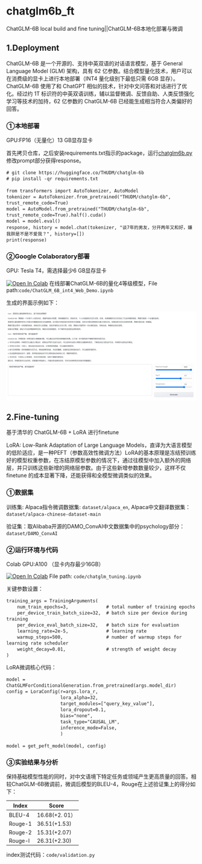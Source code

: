 # chatglm6b_ft

ChatGLM-6B local build and fine tuning||ChatGLM-6B本地化部署与微调

## 1.Deployment

ChatGLM-6B 是一个开源的、支持中英双语的对话语言模型，基于 General Language Model (GLM) 架构，具有 62 亿参数。结合模型量化技术，用户可以在消费级的显卡上进行本地部署（INT4 量化级别下最低只需 6GB 显存）。 ChatGLM-6B 使用了和 ChatGPT 相似的技术，针对中文问答和对话进行了优化。经过约 1T 标识符的中英双语训练，辅以监督微调、反馈自助、人类反馈强化学习等技术的加持，62 亿参数的 ChatGLM-6B 已经能生成相当符合人类偏好的回答。

### ①本地部署

GPU:FP16（无量化）13 GB显存显卡

首先拷贝仓库，之后安装requirements.txt指示的package，运行[chatglm6b.py](code/chatglm6b.py)修改prompt部分获得response。

```
# git clone https://huggingface.co/THUDM/chatglm-6b
# pip install -qr requirements.txt

from transformers import AutoTokenizer, AutoModel
tokenizer = AutoTokenizer.from_pretrained("THUDM/chatglm-6b", trust_remote_code=True)
model = AutoModel.from_pretrained("THUDM/chatglm-6b", trust_remote_code=True).half().cuda()
model = model.eval()
response, history = model.chat(tokenizer, "谈7年的男友，分开两年又和好，嫌我胖是不是不爱我？", history=[])
print(response)
```

### ②Google Colaboratory部署

GPU: Tesla T4，需选择最少6 GB显存显卡

[![Open In Colab](https://colab.research.google.com/assets/colab-badge.svg)](https://colab.research.google.com/drive/1-4UOCQtzX2OsdgbQOiukeX2r-wNCEJDC) 在线部署ChatGLM-6B的量化4等级模型，File path:`code/ChatGLM_6B_int4_Web_Demo.ipynb`

生成的界面示例如下：

![chatglm6b_colab_demo](photo/chatglm6b_colab_demo.JPG)

## 2.Fine-tuning

基于清华的 ChatGLM-6B + LoRA 进行finetune

LoRA: Low-Rank Adaptation of Large Language Models，直译为大语言模型的低阶适应，是一种PEFT（参数高效性微调方法）LoRA的基本原理是冻结预训练好的模型权重参数，在冻结原模型参数的情况下，通过往模型中加入额外的网络层，并只训练这些新增的网络层参数。由于这些新增参数数量较少，这样不仅 finetune 的成本显著下降，还能获得和全模型微调类似的效果。

### ①数据集

训练集: Alpaca指令微调数据集: `dataset/alpaca_en`, Alpaca中文翻译数据集：`dataset/alpaca-chinese-dataset-main`

验证集：取Alibaba开源的DAMO_ConvAI中文数据集中的psychology部分：`dataset/DAMO_ConvAI`

### ②运行环境与代码

Colab GPU:A100 （显卡内存最少16GB）

[![Open In Colab](https://colab.research.google.com/assets/colab-badge.svg)](https://colab.research.google.com/drive/1dH7QZyyzyG5YHw2FGFXpy3V8p0DxYucu#scrollTo=VLG3jYxUaZmg) File path: `code/chatglm_tuning.ipynb`

关键参数设置：
```
training_args = TrainingArguments(
    num_train_epochs=3,              # total number of training epochs
    per_device_train_batch_size=32,  # batch size per device during training
    per_device_eval_batch_size=32,   # batch size for evaluation
    learning_rate=2e-5,              # learning rate
    warmup_steps=500,                # number of warmup steps for learning rate scheduler
    weight_decay=0.01,               # strength of weight decay  
)
```

LoRA微调核心代码：
```
model = ChatGLMForConditionalGeneration.from_pretrained(args.model_dir)
config = LoraConfig(r=args.lora_r,
                    lora_alpha=32,
                    target_modules=["query_key_value"],
                    lora_dropout=0.1,
                    bias="none",
                    task_type="CAUSAL_LM",
                    inference_mode=False,
                    )

model = get_peft_model(model, config)
```

### ③实验结果与分析

保持基础模型性能的同时，对中文语境下特定任务或领域产生更高质量的回答。相较ChatGLM-6B微调前，微调后模型的BLEU-4，Rouge在上述验证集上的得分如下：

| Index    | Score      |
| ------------- | ------------ |
| BLEU-4     |    16.68(+2. 01）    |
| Rouge-1 | 36.51(+1.53) |
| Rouge-2  |  15.31(+2.07)  |
| Rouge-l    |   26.31(+2.30)  |

index测试代码：`code/validation.py`





